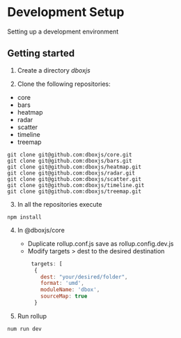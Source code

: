 # Development Setup  

Setting up a development environment 

## Getting started

1. Create a directory *dboxjs*

2. Clone the following repositories:
* core
* bars
* heatmap
* radar
* scatter
* timeline
* treemap

```
git clone git@github.com:dboxjs/core.git
git clone git@github.com:dboxjs/bars.git
git clone git@github.com:dboxjs/heatmap.git
git clone git@github.com:dboxjs/radar.git
git clone git@github.com:dboxjs/scatter.git
git clone git@github.com:dboxjs/timeline.git
git clone git@github.com:dboxjs/treemap.git
```


3. In all the repositories execute 
```
npm install
```
4. In @dboxjs/core 
    * Duplicate rollup.conf.js save as rollup.config.dev.js
    * Modify targets > dest to the desired destination
      ```javascript
       targets: [
        {
          dest: "your/desired/folder",
          format: 'umd',
          moduleName: 'dbox',
          sourceMap: true
        }
      ```

6. Run rollup
```
num run dev
```
